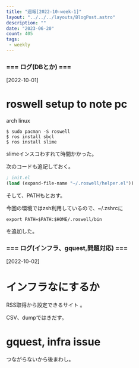 ```yaml
---
title: "週報[2022-10-week-1]"
layout: "../../../layouts/BlogPost.astro"
description: ""
date: "2023-06-20"
count: 405
tags:
 - weekly
---
```





### === ログ(DBとか) ===

[2022-10-01]

# roswell setup to note pc

arch linux

```
$ sudo pacman -S roswell
$ ros install sbcl
$ ros install slime
```

slimeインスコわすれて時間かかった。

次のコードも追記しておく。

```lisp
; init.el
(load (expand-file-name "~/.roswell/helper.el"))
```

そして、PATHもとおす。

今回の環境ではzsh利用しているので、~/.zshrcに

```
export PATH=$PATH:$HOME/.roswell/bin
```

を追加した。


### === ログ(インフラ、gquest,問題対応) ===

[2022-10-02]

# インフラなにするか

RSS取得から設定できるサイト 。

CSV、dumpではきだす。

# gquest, infra issue

つながらないから後まわし。
